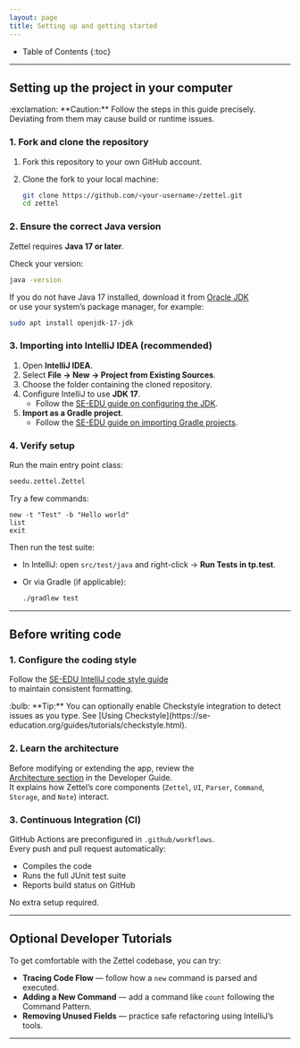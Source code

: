 ```yaml
---
layout: page
title: Setting up and getting started
---
```


* Table of Contents
{:toc}

--------------------------------------------------------------------------------------------------------------------

## Setting up the project in your computer

<div markdown="span" class="alert alert-warning">:exclamation: **Caution:**  
Follow the steps in this guide precisely. Deviating from them may cause build or runtime issues.
</div>

### 1. Fork and clone the repository

1. Fork this repository to your own GitHub account.  
2. Clone the fork to your local machine:

   ```bash
   git clone https://github.com/<your-username>/zettel.git
   cd zettel
   ```

### 2. Ensure the correct Java version

Zettel requires **Java 17 or later**.

Check your version:

```bash
java -version
```

If you do not have Java 17 installed, download it from [Oracle JDK](https://www.oracle.com/java/technologies/downloads/)  
or use your system’s package manager, for example:

```bash
sudo apt install openjdk-17-jdk
```

### 3. Importing into IntelliJ IDEA (recommended)

1. Open **IntelliJ IDEA**.  
2. Select **File → New → Project from Existing Sources**.  
3. Choose the folder containing the cloned repository.  
4. Configure IntelliJ to use **JDK 17**.
    - Follow the [SE-EDU guide on configuring the JDK](https://se-education.org/guides/tutorials/intellijJdk.html).
5. **Import as a Gradle project**.  
   - Follow the [SE-EDU guide on importing Gradle projects](https://se-education.org/guides/tutorials/intellijImportGradleProject.html).

### 4. Verify setup

Run the main entry point class:

```bash
seedu.zettel.Zettel
```

Try a few commands:

```
new -t "Test" -b "Hello world"
list
exit
```

Then run the test suite:

- In IntelliJ: open `src/test/java` and right-click → **Run Tests in tp.test**.  
- Or via Gradle (if applicable):

  ```bash
  ./gradlew test
  ```

--------------------------------------------------------------------------------------------------------------------

## Before writing code

### 1. Configure the coding style

Follow the [SE-EDU IntelliJ code style guide](https://se-education.org/guides/tutorials/intellijCodeStyle.html)  
to maintain consistent formatting.

<div markdown="span" class="alert alert-primary">:bulb: **Tip:**  
You can optionally enable Checkstyle integration to detect issues as you type.  
See [Using Checkstyle](https://se-education.org/guides/tutorials/checkstyle.html).
</div>

### 2. Learn the architecture

Before modifying or extending the app, review the  
[Architecture section](DeveloperGuide.md#architecture) in the Developer Guide.  
It explains how Zettel’s core components (`Zettel`, `UI`, `Parser`, `Command`, `Storage`, and `Note`) interact.

### 3. Continuous Integration (CI)

GitHub Actions are preconfigured in `.github/workflows`.  
Every push and pull request automatically:

- Compiles the code  
- Runs the full JUnit test suite  
- Reports build status on GitHub

No extra setup required.

--------------------------------------------------------------------------------------------------------------------

## Optional Developer Tutorials

To get comfortable with the Zettel codebase, you can try:

- **Tracing Code Flow** — follow how a `new` command is parsed and executed.  
- **Adding a New Command** — add a command like `count` following the Command Pattern.  
- **Removing Unused Fields** — practice safe refactoring using IntelliJ’s tools.

--------------------------------------------------------------------------------------------------------------------
